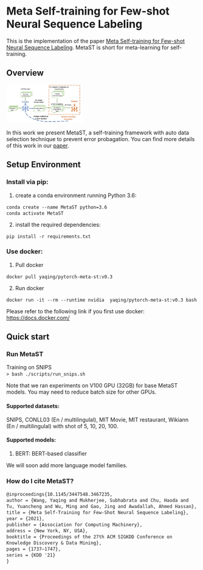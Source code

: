 # Meta Self-training for Few-shot Neural Sequence Labeling

This is the implementation of the paper [Meta Self-training for Few-shot Neural Sequence Labeling](https://dl.acm.org/doi/pdf/10.1145/3447548.3467235). MetaST is short for meta-learning for self-training.


## Overview
<img src="./figs/metast.png" width="200"/>

In this work we present MetaST, a self-training framework with auto data selection technique to prevent error probagation.
You can find more details of this work in our [paper](https://dl.acm.org/doi/pdf/10.1145/3447548.3467235).


## Setup Environment
### Install via pip:

1. create a conda environment running Python 3.6: 
```
conda create --name MetaST python=3.6
conda activate MetaST
```

2.  install the required dependencies:
```
pip install -r requirements.txt
```

### Use docker:
1. Pull docker </br>
``` 
docker pull yaqing/pytorch-meta-st:v0.3
```

2. Run docker </br>
```
docker run -it --rm --runtime nvidia  yaqing/pytorch-meta-st:v0.3 bash
```
Please refer to the following link if you first use docker: https://docs.docker.com/


## Quick start
### Run MetaST

Training on SNIPS </br>
   ```> bash ./scripts/run_snips.sh ```

Note that we ran experiments on V100 GPU (32GB) for base MetaST models. You may need to reduce batch size for other GPUs.

#### Supported datasets:
SNIPS, CONLL03 (En / multilingulal), MIT Movie, MIT restaurant, Wikiann (En / multilingulal) with shot of 5, 10, 20, 100.


#### Supported models:

1. BERT: BERT-based classifier

We will soon add more language model families.


### How do I cite MetaST?

```
@inproceedings{10.1145/3447548.3467235,
author = {Wang, Yaqing and Mukherjee, Subhabrata and Chu, Haoda and Tu, Yuancheng and Wu, Ming and Gao, Jing and Awadallah, Ahmed Hassan},
title = {Meta Self-Training for Few-Shot Neural Sequence Labeling},
year = {2021},
publisher = {Association for Computing Machinery},
address = {New York, NY, USA},
booktitle = {Proceedings of the 27th ACM SIGKDD Conference on Knowledge Discovery & Data Mining},
pages = {1737–1747},
series = {KDD '21}
}
```


